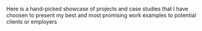 Here is a hand-picked showcase of projects and case studies that I have choosen to present my best and most promising work examples to potential clients or employers
